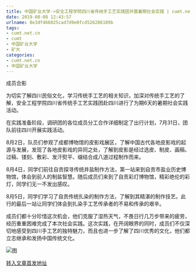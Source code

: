 ```yaml
---
title: 中国矿业大学->安全工程学院四川省传统手工艺实践团开展暑期社会实践 | cumt.net.cn
date: 2019-08-08 12:43:57
urlname: 8e3df466025cad7d9e0fcd526286109b
tags: 
- cumt.net.cn
- cumt
- 中国矿业大学
- 矿大
categories:
- cumt.net.cn
- 中国矿业大学
---
```



成员合影

为切实了解四川民俗文化，学习传统手工艺的相关知识，加深对传统手工艺的了解，安全工程学院四川省传统手工艺实践团赴四川进行了为期6天的暑期社会实践活动。

在实践准备阶段，调研团的各位成员分工合作详细制定了出行计划，7月31日，团队前往四川开展实践活动。

8月2日，队员们参观了成都博物馆的皮影戏展区，了解中国古代各地皮影戏的起源与发展，发现了各地皮影戏的异同之处，了解到皮影是经过选皮、制皮、画稿、过稿、镂刻、敷彩、发汗熨平、缀结合成八道过程制作而来。

8月4日，同学们前往自贡探寻传统井盐制作方法，第一站来到自贡市盐业历史博物馆，体会到前人的制盐智慧。随后成员们来到了自贡彩灯博物馆，精彩绝伦的彩灯，同学们无一不发出感叹。

8月5日，同学们学习了自贡传统扎染的制作方法，了解到其精湛的制作技艺。此行的最后一站让同学们体会到扎染手工艺传承者的不易和传承的艰辛。

成员们都十分珍惜这次机会，他们克服了湿热天气，不畏日行几万步带来的疲劳，经历重重困难完成了本次社会实践。这次实践，在开阔眼界的同时，成员们不仅深切地感受到四川手工艺的独特魅力，而且也进一步了解了四川优秀的文化，他们都立志继承和发扬中国传统文化。



![图](http://xwzx.cumt.edu.cn/_upload/article/images/31/36/4453b90649e8a6ba72f567fd3601/550b916b-608f-4b3d-bc7e-421f7c61c706.jpg)

[转入文章首发地址](http://xwzx.cumt.edu.cn/2b/c7/c523a535495/page.htm)